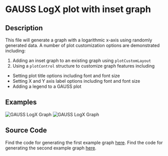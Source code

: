 # GAUSS LogX plot with inset graph

## Description
This file will generate a graph with a logarithmic x-axis using randomly generated data. A number of plot customization options are demonstrated including:
1. Adding an inset graph to an existing graph using `plotCustomLayout`
3. Using a `plotControl` structure to customize graph features including
  *  Setting plot title options including font and font size
  *  Setting X and Y axis label options including font and font size
  *  Adding a legend to a GAUSS plot

## Examples
![GAUSS LogX Graph](https://github.com/ec78/gauss-plot-library/blob/master/images/logx_with_inset.jpeg)
![GAUSS LogX Graph](https://github.com/ec78/gauss-plot-library/blob/master/images/logx_with_inset2.jpeg)

## Source Code
Find the code for generating the first example graph [here](https://github.com/ec78/gauss-plot-library/blob/master/src/logx_with_inset.gss).
Find the code for generating the second example graph [here](https://github.com/ec78/gauss-plot-library/blob/master/src/logx_with_inset2.gss).
